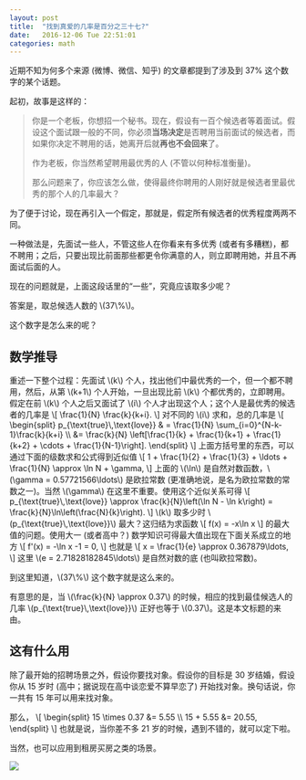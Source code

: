 ```yaml
---
layout: post
title:  "找到真爱的几率是百分之三十七?"
date:   2016-12-06 Tue 22:51:01
categories: math
---
```


近期不知为何多个来源 (微博、微信、知乎) 的文章都提到了涉及到 37% 这个数字的某个话题。

起初，故事是这样的：

>你是一个老板，你想招一个秘书。现在，假设有一百个候选者等着面试。假设这个面试跟一般的不同，你必须**当场决定**是否聘用当前面试的候选者，而如果你决定不聘用的话，她离开后就**再也不会回来**了。
>
>作为老板，你当然希望聘用最优秀的人 (不管以何种标准衡量)。
>
>那么问题来了，你应该怎么做，使得最终你聘用的人刚好就是候选者里最优秀的那个人的几率最大？

为了便于讨论，现在再引入一个假定，那就是，假定所有候选者的优秀程度两两不同。

一种做法是，先面试一些人，不管这些人在你看来有多优秀 (或者有多糟糕)，都不聘用；之后，只要出现比前面那些都更令你满意的人，则立即聘用她，并且不再面试后面的人。

现在的问题就是，上面这段话里的“一些”，究竟应该取多少呢？

<p>
答案是，取总候选人数的 \(37\%\)。
</p>

这个数字是怎么来的呢？

## 数学推导

<p>
重述一下整个过程：先面试 \(k\) 个人，找出他们中最优秀的一个，但一个都不聘用，然后，从第 \(k+1\) 个人开始，一旦出现比前 \(k\) 个都优秀的，立即聘用。假定在前 \(k\) 个人之后又面试了 \(i\) 个人才出现这个人；这个人是最优秀的候选者的几率是
\[
    \frac{1}{N} \frac{k}{k+i}.
\]
对不同的 \(i\) 求和，总的几率是
\[
\begin{split}
    p_{\text{true}\,\text{love}} & = \frac{1}{N} \sum_{i=0}^{N-k-1}\frac{k}{k+i} \\
    &= \frac{k}{N} \left[\frac{1}{k} + \frac{1}{k+1} + \frac{1}{k+2} + \cdots + \frac{1}{N-1}\right].
\end{split}
\]
上面方括号里的东西，可以通过下面的级数求和公式得到近似值
\[
    1 + \frac{1}{2} + \frac{1}{3} + \ldots + \frac{1}{N} \approx \ln N + \gamma,
\]
上面的 \(\ln\) 是自然对数函数，\(\gamma = 0.57721566\ldots\) 是欧拉常数 (更准确地说，是名为欧拉常数的常数之一)。当然 \(\gamma\) 在这里不重要。使用这个近似关系可得
\[
    p_{\text{true}\,\text{love}} \approx \frac{k}{N}\left(\ln N - \ln k\right) = \frac{k}{N}\ln\left(\frac{N}{k}\right).
\]
\(k\) 取多少时 \(p_{\text{true}\,\text{love}}\) 最大？这归结为求函数
\[
    f(x) = -x\ln x
\]
的最大值的问题。使用大一 (或者高中？) 数学知识可得最大值出现在下面关系成立的地方
\[
    f'(x) = -\ln x -1 = 0,
\]
也就是
\[
    x = \frac{1}{e} \approx 0.367879\ldots,
\]
这里 \(e = 2.71828182845\ldots\) 是自然对数的底 (也叫欧拉常数)。
</p>

<p>
到这里知道，\(37\%\) 这个数字就是这么来的。
</p>

<p>
有意思的是，当 \(\frac{k}{N} \approx 0.37\) 的时候，相应的找到最佳候选人的几率 \(p_{\text{true}\,\text{love}}\) 正好也等于 \(0.37\)。这是本文标题的来由。
</p>



## 这有什么用

除了最开始的招聘场景之外，假设你要找对象。假设你的目标是 30 岁结婚，假设你从 15 岁时 (高中；据说现在高中谈恋爱不算早恋了) 开始找对象。换句话说，你一共有 15 年可以用来找对象。

<p>
那么，
\[
\begin{split}
    15 \times 0.37 &= 5.55 \\
    15 + 5.55 &= 20.55,
\end{split}
\]
也就是说，当你差不多 21 岁的时候，遇到不错的，就可以定下啦。
</p>

<p>
当然，也可以应用到租房买房之类的场景。
</p>

<img src="{{ site.url }}/pictures/2016-12-06-two-cats.jpg" id="TwoCats">
